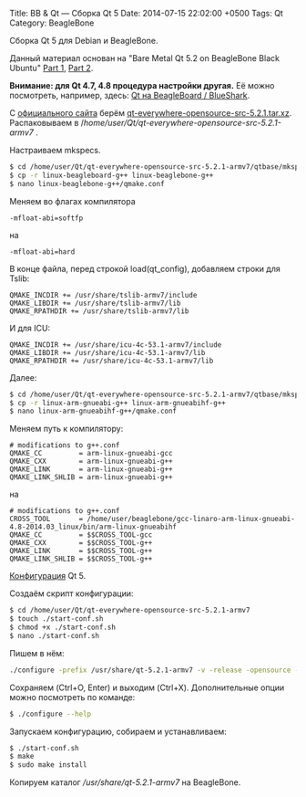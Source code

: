 Title: BB & Qt — Сборка Qt 5
Date: 2014-07-15 22:02:00 +0500
Tags: Qt
Category: BeagleBone

Сборка Qt 5 для Debian и BeagleBone.

Данный материал основан на "Bare Metal Qt 5.2 on BeagleBone Black Ubuntu" [Part 1](http://armsdr.blogspot.ru/2014/01/bare-metal-qt-52-on-beaglebone-black.html?showComment=1405048695791#c8161014580628478124), [Part 2](http://armsdr.blogspot.ru/2014/01/bare-metal-qt-52-on-beaglebone-black_10.html).

**Внимание: для Qt 4.7, 4.8 процедура настройки другая.**
Её можно посмотреть, например, здесь: [Qt на BeagleBoard / BlueShark](http://we.easyelectronics.ru/rcdimon/qt-na-beagleboard---blueshark.html).

С [официального сайта](http://download.qt-project.org/) берём [qt-everywhere-opensource-src-5.2.1.tar.xz](http://download.qt-project.org/official_releases/qt/5.2/5.2.1/single/qt-everywhere-opensource-src-5.2.1.tar.xz).\
Распаковываем в /<i>home/user/Qt/qt-everywhere-opensource-src-5.2.1-armv7</i> .

Настраиваем mkspecs.
```bash
$ cd /home/user/Qt/qt-everywhere-opensource-src-5.2.1-armv7/qtbase/mkspecs/devices
$ cp -r linux-beagleboard-g++ linux-beaglebone-g++
$ nano linux-beaglebone-g++/qmake.conf
```

Меняем во флагах компилятора
```text
-mfloat-abi=softfp
```
на
```text
-mfloat-abi=hard
```

В конце файла, перед строкой load(qt_config), добавляем строки для Tslib:
```make
QMAKE_INCDIR += /usr/share/tslib-armv7/include
QMAKE_LIBDIR += /usr/share/tslib-armv7/lib
QMAKE_RPATHDIR += /usr/share/tslib-armv7/lib
```

И для ICU:
```make
QMAKE_INCDIR += /usr/share/icu-4c-53.1-armv7/include
QMAKE_LIBDIR += /usr/share/icu-4c-53.1-armv7/lib
QMAKE_RPATHDIR += /usr/share/icu-4c-53.1-armv7/lib
```

Далее:
```bash
$ cd /home/user/Qt/qt-everywhere-opensource-src-5.2.1-armv7/qtbase/mkspecs
$ cp -r linux-arm-gnueabi-g++ linux-arm-gnueabihf-g++
$ nano linux-arm-gnueabihf-g++/qmake.conf
```

Меняем путь к компилятору:
```make
# modifications to g++.conf
QMAKE_CC         = arm-linux-gnueabi-gcc
QMAKE_CXX        = arm-linux-gnueabi-g++
QMAKE_LINK       = arm-linux-gnueabi-g++
QMAKE_LINK_SHLIB = arm-linux-gnueabi-g++
```
на
```make
# modifications to g++.conf
CROSS_TOOL       = /home/user/beaglebone/gcc-linaro-arm-linux-gnueabi-4.8-2014.03_linux/bin/arm-linux-gnueabihf
QMAKE_CC         = $$CROSS_TOOL-gcc
QMAKE_CXX        = $$CROSS_TOOL-g++
QMAKE_LINK       = $$CROSS_TOOL-g++
QMAKE_LINK_SHLIB = $$CROSS_TOOL-g++
```
[Конфигурация](http://qt-project.org/doc/qt-5/configure-options.html) Qt 5.

Создаём скрипт конфигурации:
```bash
$ cd /home/user/Qt/qt-everywhere-opensource-src-5.2.1-armv7
$ touch ./start-conf.sh
$ chmod +x ./start-conf.sh
$ nano ./start-conf.sh
```
Пишем в нём:
```bash
./configure -prefix /usr/share/qt-5.2.1-armv7 -v -release -opensource -confirm-license -no-largefile -no-accessibility -nomake examples -nomake tests -qt-sql-sqlite -plugin-sql-sqlite -qt-zlib -no-gif -qt-libpng -qt-libjpeg -no-nis -no-eglfs -qpa linuxfb -no-cups -tslib -icu -xplatform linux-arm-gnueabihf-g++ -device linux-beaglebone-g++ -device-option CROSS_COMPILE=/home/user/beaglebone/gcc-linaro-arm-linux-gnueabi-4.8-2014.03_linux/bin/arm-linux-gnueabihf- -qt-pcre
```

Сохраняем (Ctrl+O, Enter) и выходим (Ctrl+X).
Дополнительные опции можно посмотреть по команде:
```bash
$ ./configure --help
```

Запускаем конфигурацию, собираем и устанавливаем:
```bash
$ ./start-conf.sh
$ make
$ sudo make install
```

Копируем каталог <i>/usr/share/qt-5.2.1-armv7</i> на BeagleBone.